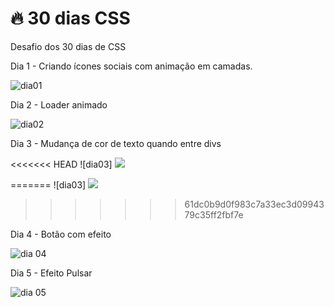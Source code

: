 #  🔥 30 dias CSS
Desafio dos 30 dias de CSS

Dia 1 - Criando ícones sociais com animação em camadas. 

![dia01](https://user-images.githubusercontent.com/37448340/87863730-bdeb0580-c934-11ea-84d4-d85ec4539183.gif)


Dia 2 - Loader animado 

![dia02](https://user-images.githubusercontent.com/37448340/87999843-769a7b80-cad2-11ea-9e1a-2958e9c14f76.gif)


Dia 3 - Mudança de cor de texto quando entre divs 

<<<<<<< HEAD
![dia03] <img src="aula 3/dia3.gif">

=======
![dia03] <img src="aula 3/dia03.gif">
>>>>>>> 61dc0b9d0f983c7a33ec3d0994379c35ff2fbf7e

Dia 4 - Botão com efeito 


![dia 04](https://user-images.githubusercontent.com/37448340/88242961-38819100-cc65-11ea-82b3-b541ff8cb3d7.gif)


Dia 5 - Efeito Pulsar

![dia 05](https://user-images.githubusercontent.com/37448340/88354131-4d7a2500-cd36-11ea-800e-eec277f17737.gif)
